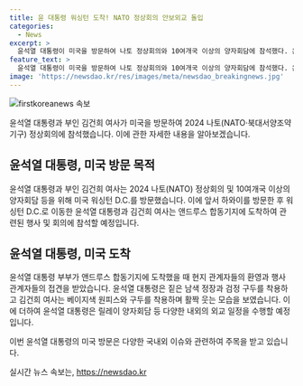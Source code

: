 ```yaml
---
title: 윤 대통령 워싱턴 도착! NATO 정상회의 안보외교 돌입
categories:
  - News
excerpt: >
  윤석열 대통령이 미국을 방문하여 나토 정상회의와 10여개국 이상의 양자회담에 참석했다. 윤 대통령 부부는 앤드루스 공군기지에 도착해 영접 인사를 받고 차량을 타고 이동했으며, 다양한 외교 일정과 양자회담에 참여할 예정이다. 이로써 나토 순방에서 국제사회와의 협력을 강화할 것으로 전망된다.
feature_text: >
  윤석열 대통령이 미국을 방문하여 나토 정상회의와 10여개국 이상의 양자회담에 참석했다. 윤 대통령 부부는 앤드루스 공군기지에 도착해 영접 인사를 받고 차량을 타고 이동했으며, 다양한 외교 일정과 양자회담에 참여할 예정이다. 이로써 나토 순방에서 국제사회와의 협력을 강화할 것으로 전망된다.
image: 'https://newsdao.kr/res/images/meta/newsdao_breakingnews.jpg'
---
```


<p><img src="https://newsdao.kr/res/images/meta/newsdao_breakingnews.jpg" alt="firstkoreanews 속보" /></p>

<p>윤석열 대통령과 부인 김건희 여사가 미국을 방문하여 2024 나토(NATO·북대서양조약기구) 정상회의에 참석했습니다. 이에 관한 자세한 내용을 알아보겠습니다. </p>

<h2 data-ke-size="size26">윤석열 대통령, 미국 방문 목적</h2>

<p>윤석열 대통령과 부인 김건희 여사는 2024 나토(NATO) 정상회의 및 10여개국 이상의 양자회담 등을 위해 미국 워싱턴 D.C.를 방문했습니다. 이에 앞서 하와이를 방문한 후 워싱턴 D.C.로 이동한 윤석열 대통령과 김건희 여사는 앤드루스 합동기지에 도착하여 관련된 행사 및 회의에 참석할 예정입니다.</p>

<h2 data-ke-size="size26">윤석열 대통령, 미국 도착</h2>

<p>윤석열 대통령 부부가 앤드루스 합동기지에 도착했을 때 현지 관계자들의 환영과 행사 관계자들의 접견을 받았습니다. 윤석열 대통령은 짙은 남색 정장과 검정 구두를 착용하고 김건희 여사는 베이지색 원피스와 구두를 착용하며 활짝 웃는 모습을 보였습니다. 이에 더하여 윤석열 대통령은 릴레이 양자회담 등 다양한 내외의 외교 일정을 수행할 예정입니다.</p>

<p>이번 윤석열 대통령의 미국 방문은 다양한 국내외 이슈와 관련하여 주목을 받고 있습니다.</p>
실시간 뉴스 속보는, <a href="https://newsdao.kr" rel="dofollow">https://newsdao.kr</a>


